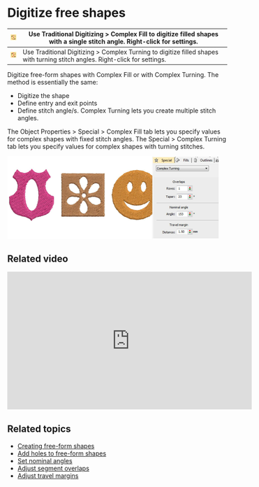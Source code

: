 # Digitize free shapes

| ![ComplexFill.png](assets/ComplexFill.png) | Use Traditional Digitizing > Complex Fill to digitize filled shapes with a single stitch angle. Right-click for settings.    |
| ------------------------------------------ | ---------------------------------------------------------------------------------------------------------------------------- |
| ![FusionFill.png](assets/FusionFill.png)   | Use Traditional Digitizing > Complex Turning to digitize filled shapes with turning stitch angles. Right-click for settings. |

Digitize free-form shapes with Complex Fill or with Complex Turning. The method is essentially the same:

- Digitize the shape
- Define entry and exit points
- Define stitch angle/s. Complex Turning lets you create multiple stitch angles.

The Object Properties > Special > Complex Fill tab lets you specify values for complex shapes with fixed stitch angles. The Special > Complex Turning tab lets you specify values for complex shapes with turning stitches.

![FreeFormShapesWithHoles.png](assets/FreeFormShapesWithHoles.png)

## Related video

<iframe src="https://www.youtube.com/embed/r0oGUefa_-I" frameborder="0" 
		 allow="accelerometer; autoplay; encrypted-media; gyroscope; picture-in-picture" 
		 allowfullscreen="" style="width: 560px; height: 315px;">

</iframe>

## Related topics

- [Creating free-form shapes](../../Digitizing/input/Creating_free-form_shapes)
- [Add holes to free-form shapes](../../Digitizing/input/Add_holes_to_free-form_shapes)
- [Set nominal angles](../../Digitizing/input/Set_nominal_angles)
- [Adjust segment overlaps](../../Digitizing/input/Adjust_segment_overlaps)
- [Adjust travel margins](../../Digitizing/input/Adjust_travel_margins)
